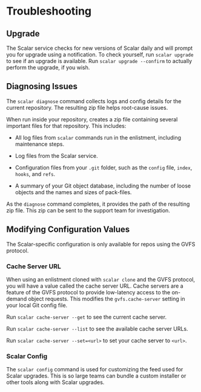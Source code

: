Troubleshooting
===============

Upgrade
-------

The Scalar service checks for new versions of Scalar daily and will prompt you
for upgrade using a notification. To check yourself, run `scalar upgrade` to
see if an upgrade is available. Run `scalar upgrade --confirm` to actually
perform the upgrade, if you wish.

Diagnosing Issues
-----------------

The `scalar diagnose` command collects logs and config details for the current
repository. The resulting zip file helps root-cause issues.

When run inside your repository, creates a zip file containing several important
files for that repository. This includes:

* All log files from `scalar` commands run in the enlistment, including
  maintenance steps.

* Log files from the Scalar service.

* Configuration files from your `.git` folder, such as the `config` file,
  `index`, `hooks`, and `refs`.

* A summary of your Git object database, including the number of loose objects
  and the names and sizes of pack-files.

As the `diagnose` command completes, it provides the path of the resulting
zip file. This zip can be sent to the support team for investigation.

Modifying Configuration Values
------------------------------

The Scalar-specific configuration is only available for repos using the
GVFS protocol.

### Cache Server URL

When using an enlistment cloned with `scalar clone` and the GVFS protocol,
you will have a value called the cache server URL. Cache servers are a feature
of the GVFS protocol to provide low-latency access to the on-demand object
requests. This modifies the `gvfs.cache-server` setting in your local Git config
file.

Run `scalar cache-server --get` to see the current cache server.

Run `scalar cache-server --list` to see the available cache server URLs.

Run `scalar cache-server --set=<url>` to set your cache server to `<url>`.

### Scalar Config

The `scalar config` command is used for customizing the feed used for
Scalar upgrades. This is so large teams can bundle a custom installer
or other tools along with Scalar upgrades.
